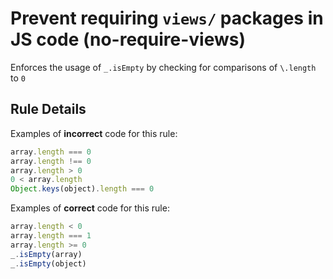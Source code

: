 # Prevent requiring `views/` packages in JS code (no-require-views)

Enforces the usage of `_.isEmpty` by checking for comparisons of `\.length` to `0`

## Rule Details

Examples of **incorrect** code for this rule:

```js
array.length === 0
array.length !== 0
array.length > 0
0 < array.length
Object.keys(object).length === 0
```

Examples of **correct** code for this rule:

```js
array.length < 0
array.length === 1
array.length >= 0
_.isEmpty(array)
_.isEmpty(object)
```
